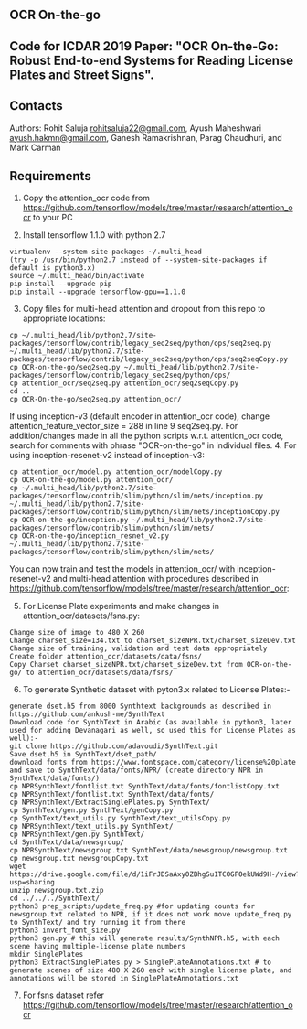 ## OCR On-the-go
## Code for ICDAR 2019 Paper: "OCR On-the-Go: Robust End-to-end Systems for Reading License Plates and Street Signs".
## Contacts

Authors:
Rohit Saluja <rohitsaluja22@gmail.com>,
Ayush Maheshwari <ayush.hakmn@gmail.com>,
 Ganesh Ramakrishnan, Parag Chaudhuri, and Mark Carman
## Requirements
1. Copy the attention_ocr code from https://github.com/tensorflow/models/tree/master/research/attention_ocr to your PC

2. Install tensorflow 1.1.0 with python 2.7
```
virtualenv --system-site-packages ~/.multi_head
(try -p /usr/bin/python2.7 instead of --system-site-packages if default is python3.x)
source ~/.multi_head/bin/activate
pip install --upgrade pip
pip install --upgrade tensorflow-gpu==1.1.0
```

3. Copy files for multi-head attention and dropout from this repo to appropriate locations:
```
cp ~/.multi_head/lib/python2.7/site-packages/tensorflow/contrib/legacy_seq2seq/python/ops/seq2seq.py ~/.multi_head/lib/python2.7/site-packages/tensorflow/contrib/legacy_seq2seq/python/ops/seq2seqCopy.py
cp OCR-on-the-go/seq2seq.py ~/.multi_head/lib/python2.7/site-packages/tensorflow/contrib/legacy_seq2seq/python/ops/
cp attention_ocr/seq2seq.py attention_ocr/seq2seqCopy.py
cd ..
cp OCR-On-the-go/seq2seq.py attention_ocr/
```
If using inception-v3 (default encoder in attention_ocr code), change attention_feature_vector_size = 288 in line 9 seq2seq.py.
For addition/changes made in all the python scripts w.r.t. attention_ocr code, search for comments with phrase "OCR-on-the-go" in individual files.
4. For using inception-resenet-v2 instead of inception-v3:
```
cp attention_ocr/model.py attention_ocr/modelCopy.py
cp OCR-on-the-go/model.py attention_ocr/
cp ~/.multi_head/lib/python2.7/site-packages/tensorflow/contrib/slim/python/slim/nets/inception.py ~/.multi_head/lib/python2.7/site-packages/tensorflow/contrib/slim/python/slim/nets/inceptionCopy.py
cp OCR-on-the-go/inception.py ~/.multi_head/lib/python2.7/site-packages/tensorflow/contrib/slim/python/slim/nets/
cp OCR-on-the-go/inception_resnet_v2.py ~/.multi_head/lib/python2.7/site-packages/tensorflow/contrib/slim/python/slim/nets/
```
You can now train and test the models in attention_ocr/ with inception-resenet-v2 and multi-head attention with procedures described in https://github.com/tensorflow/models/tree/master/research/attention_ocr:


5. For License Plate experiments and make changes in attention_ocr/datasets/fsns.py:
```
Change size of image to 480 X 260
Change charset_size=134.txt to charset_sizeNPR.txt/charset_sizeDev.txt
Change size of training, validation and test data appropriately
Create folder attention_ocr/datasets/data/fsns/
Copy Charset charset_sizeNPR.txt/charset_sizeDev.txt from OCR-on-the-go/ to attention_ocr/datasets/data/fsns/
```
6. To generate Synthetic dataset with pyton3.x related to License Plates:-
```
generate dset.h5 from 8000 Synthtext backgrounds as described in https://github.com/ankush-me/SynthText
Download code for SynthText in Arabic (as available in python3, later used for adding Devanagari as well, so used this for License Plates as well):-
git clone https://github.com/adavoudi/SynthText.git
Save dset.h5 in SynthText/dset_path/
download fonts from https://www.fontspace.com/category/license%20plate and save to SynthText/data/fonts/NPR/ (create directory NPR in SynthText/data/fonts/)
cp NPRSynthText/fontlist.txt SynthText/data/fonts/fontlistCopy.txt
cp NPRSynthText/fontlist.txt SynthText/data/fonts/
cp NPRSynthText/ExtractSinglePlates.py SynthText/
cp SynthText/gen.py SynthText/genCopy.py
cp SynthText/text_utils.py SynthText/text_utilsCopy.py
cp NPRSynthText/text_utils.py SynthText/
cp NPRSynthText/gen.py SynthText/
cd SynthText/data/newsgroup/
cp NPRSynthText/newsgroup.txt SynthText/data/newsgroup/newsgroup.txt
cp newsgroup.txt newsgroupCopy.txt
wget https://drive.google.com/file/d/1iFrJDSaAxy0ZBhgSu1TCOGF0ekUWd9H-/view?usp=sharing
unzip newsgroup.txt.zip
cd ../../../SynthText/
python3 prep_scripts/update_freq.py #for updating counts for newsgroup.txt related to NPR, if it does not work move update_freq.py to SynthText/ and try running it from there
python3 invert_font_size.py
python3 gen.py # this will generate results/SynthNPR.h5, with each scene having multiple-license plate numbers
mkdir SinglePlates
python3 ExtractSinglePlates.py > SinglePlateAnnotations.txt # to generate scenes of size 480 X 260 each with single license plate, and annotations will be stored in SinglePlateAnnotations.txt
```

7. For fsns dataset refer https://github.com/tensorflow/models/tree/master/research/attention_ocr
